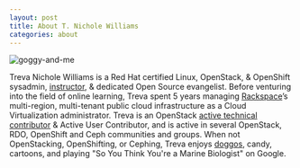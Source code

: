```yaml
---
layout: post
title: About T. Nichole Williams
categories: about
---
```



![goggy-and-me](https://i.imgur.com/aipYaOq.jpg)

Treva Nichole Williams is a Red Hat certified Linux, OpenStack, & OpenShift sysadmin, [instructor][la], & dedicated Open Source evangelist. Before venturing into the field of online learning, Treva spent 5 years managing [Rackspace][rax]’s multi-region, multi-tenant public cloud infrastructure as a Cloud Virtualization administrator. Treva is an OpenStack [active technical contributor][profile] & Active User Contributor, and is active in several OpenStack, RDO, OpenShift and Ceph communities and groups. When not OpenStacking, OpenShifting, or Cephing, Treva enjoys [doggos][goggy], candy, cartoons, and playing "So You Think You're a Marine Biologist" on Google.


[profile]: https://www.openstack.org/community/members/profile/59069/treva-williams
[la]: https://linuxacademy.com
[rax]: https://rackspace.com
[goggy]: https://www.instagram.com/goggy3stax/?hl=en
